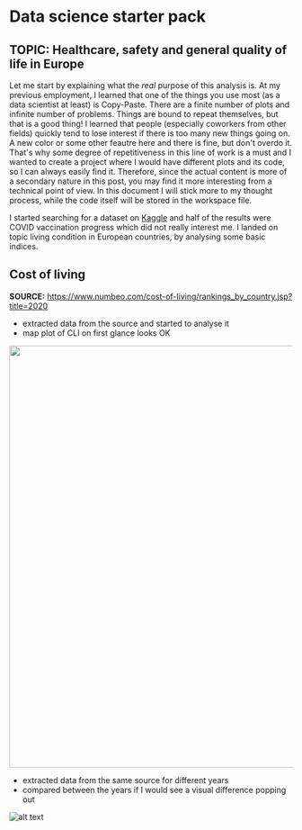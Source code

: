 # Data science starter pack
## TOPIC: Healthcare, safety and general quality of life in Europe

Let me start by explaining what the _real_ purpose of this analysis is. At my previous employment, I learned that one of the things you use most (as a data scientist at least) is Copy-Paste. There are a finite number of plots and infinite number of problems. Things are bound to repeat themselves, but that is a good thing! I learned that people (especially coworkers from other fields) quickly tend to lose interest if there is too many new things going on. A new color or some other feautre here and there is fine, but don't overdo it. That's why some degree of repetitiveness in this line of work is a must and I wanted to create a project where I would have different plots and its code, so I can always easily find it. Therefore, since the actual content is more of a secondary nature in this post, you may find it more interesting from a technical point of view. In this document I will stick more to my thought process, while the code itself will be stored in the workspace file. 

I started searching for a dataset on [Kaggle](https://www.kaggle.com/) and half of the results were COVID vaccination progress which did not really interest me. I landed on topic living condition in European countries, by analysing some basic indices.

## Cost of living
**SOURCE:** https://www.numbeo.com/cost-of-living/rankings_by_country.jsp?title=2020

* extracted data from the source and started to analyse it
* map plot of CLI on first glance looks OK

<img src="https://github.com/ZigaPotrebujes/Data-science-starter-pack/blob/main/plots/DS1%20-%20CLI-2020.png" width="750" height="750">

* extracted data from the same source for different years
* compared between the years if I would see a visual difference popping out

![alt text](https://github.com/ZigaPotrebujes/Data-science-starter-pack/blob/main/plots/DS1%20-%20CLI-facet.png)

